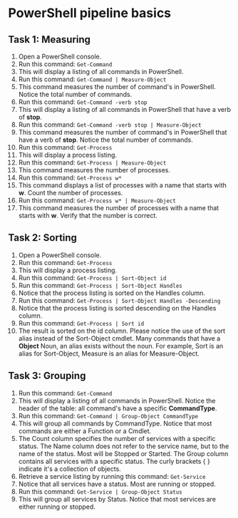 # PowerShell pipeline basics

## Task 1: Measuring
1. Open a PowerShell console.
1. Run this command: ```Get-Command```
1. This will display a listing of all commands in PowerShell.
1. Run this command: ```Get-Command | Measure-Object```
1. This command measures the number of command's in PowerShell. Notice the total number of commands.
1. Run this command: ```Get-Command -verb stop```
1. This will display a listing of all commands in PowerShell that have a verb of **stop**.
1. Run this command: ```Get-Command -verb stop | Measure-Object```
1. This command measures the number of command's in PowerShell that have a verb of **stop**. Notice the total number of commands.
1. Run this command: ```Get-Process```
1. This will display a process listing.
1. Run this command: ```Get-Process | Measure-Object```
1. This command measures the number of processes.
1. Run this command: ```Get-Process w*```
1. This command displays a list of processes with a name that starts with **w**. Count the number of processes.
1. Run this command: ```Get-Process w* | Measure-Object```
1. This command measures the number of processes with a name that starts with **w**. Verify that the number is correct.


## Task 2: Sorting
1. Open a PowerShell console.
1. Run this command: ```Get-Process```
1. This will display a process listing.
1. Run this command: ```Get-Process | Sort-Object id```
1. Run this command: ```Get-Process | Sort-Object Handles```
1. Notice that the process listing is sorted on the Handles column.
1. Run this command: ```Get-Process | Sort-Object Handles -Descending```
1. Notice that the process listing is sorted descending  on the Handles column.
1. Run this command: ```Get-Process | Sort id```
1. The result is sorted on the id column. Please notice the use of the sort alias instead of the Sort-Object cmdlet. Many commands that have a **Object** Noun, an alias exists without the noun. For example, Sort is an alias for Sort-Object, Measure is an alias for Measure-Object.


## Task 3: Grouping
1. Run this command: ```Get-Command```
1. This will display a listing of all commands in PowerShell. Notice the header of the table: all command's have a specific **CommandType**.
1. Run this command: ```Get-Command | Group-Object CommandType```
1. This will group all commands by CommandType. Notice that most commands are either a Function or a Cmdlet.
1. The Count column specifies the number of services with a specific status. The Name column does not refer to the service name, but to the name of the status. Most will be Stopped or Started. The Group column contains all services with a specific status. The curly brackets { } indicate it's a collection of objects.
1. Retrieve a service listing by running this command: ```Get-Service```
1. Notice that all services have a status. Most are running or stopped.
1. Run this command: ```Get-Service | Group-Object Status```
1. This will group all services by Status. Notice that most services are either running or stopped.
